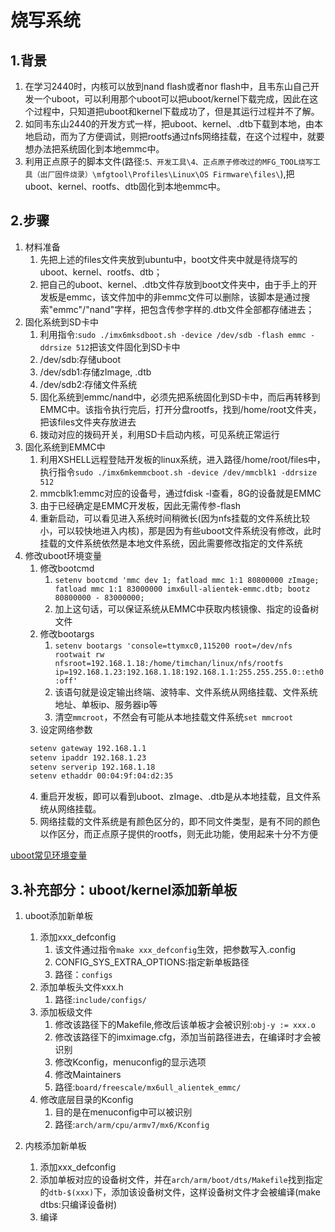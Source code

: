# 烧写系统
## 1.背景
1. 在学习2440时，内核可以放到nand flash或者nor flash中，且韦东山自己开发一个uboot，可以利用那个uboot可以把uboot/kernel下载完成，因此在这个过程中，只知道把uboot和kernel下载成功了，但是其运行过程并不了解。
2. 如同韦东山2440的开发方式一样，把uboot、kernel、.dtb下载到本地，由本地启动，而为了方便调试，则把rootfs通过nfs网络挂载，在这个过程中，就要想办法把系统固化到本地emmc中。
3. 利用正点原子的脚本文件(路径:`5、开发工具\4、正点原子修改过的MFG_TOOL烧写工具（出厂固件烧录）\mfgtool\Profiles\Linux\OS Firmware\files\`),把uboot、kernel、rootfs、dtb固化到本地emmc中。

## 2.步骤
1. 材料准备
   1. 先把上述的files文件夹放到ubuntu中，boot文件夹中就是待烧写的uboot、kernel、rootfs、dtb；
   2. 把自己的uboot、kernel、.dtb文件存放到boot文件夹中，由于手上的开发板是emmc，该文件加中的非emmc文件可以删除，该脚本是通过搜索"emmc"/"nand"字样，把包含传参字样的.dtb文件全部都存储进去；
2. 固化系统到SD卡中
   1. 利用指令:`sudo ./imx6mksdboot.sh -device /dev/sdb -flash emmc -ddrsize 512`把该文件固化到SD卡中
   2. /dev/sdb:存储uboot
   3. /dev/sdb1:存储zImage, .dtb
   4. /dev/sdb2:存储文件系统
   5. 固化系统到emmc/nand中，必须先把系统固化到SD卡中，而后再转移到EMMC中。该指令执行完后，打开分盘rootfs，找到/home/root文件夹，把该files文件夹存放进去
   6. 拨动对应的拨码开关，利用SD卡启动内核，可见系统正常运行
3. 固化系统到EMMC中
   1. 利用XSHELL远程登陆开发板的linux系统，进入路径/home/root/files中，执行指令`sudo ./imx6mkemmcboot.sh -device /dev/mmcblk1 -ddrsize 512`
   2. mmcblk1:emmc对应的设备号，通过fdisk -l查看，8G的设备就是EMMC
   3. 由于已经确定是EMMC开发板，因此无需传参-flash
   4. 重新启动，可以看见进入系统时间稍微长(因为nfs挂载的文件系统比较小，可以较快地进入内核)，那是因为有些uboot文件系统没有修改，此时挂载的文件系统依然是本地文件系统，因此需要修改指定的文件系统
4. 修改uboot环境变量
   1. 修改bootcmd
      1. `setenv bootcmd 'mmc dev 1; fatload mmc 1:1 80800000 zImage; fatload mmc 1:1 83000000 imx6ull-alientek-emmc.dtb; bootz 80800000 - 83000000;`
      2. 加上这句话，可以保证系统从EMMC中获取内核镜像、指定的设备树文件
   2. 修改bootargs
      1. `setenv bootargs 'console=ttymxc0,115200 root=/dev/nfs rootwait rw nfsroot=192.168.1.18:/home/timchan/linux/nfs/rootfs ip=192.168.1.23:192.168.1.18:192.168.1.1:255.255.255.0::eth0:off'`
      2. 该语句就是设定输出终端、波特率、文件系统从网络挂载、文件系统地址、单板ip、服务器ip等
      3. 清空`mmcroot`，不然会有可能从本地挂载文件系统`set mmcroot`
   3. 设定网络参数
   ```bash
    setenv gateway 192.168.1.1
    setenv ipaddr 192.168.1.23
    setenv serverip 192.168.1.18
    setenv ethaddr 00:04:9f:04:d2:35
   ```
   4. 重启开发板，即可以看到uboot、zImage、.dtb是从本地挂载，且文件系统从网络挂载。
   5. 网络挂载的文件系统是有颜色区分的，即不同文件类型，是有不同的颜色以作区分，而正点原子提供的rootfs，则无此功能，使用起来十分不方便

[uboot常见环境变量](https://github.com/TimChanCHN/IMX6ULLStudy/blob/master/2System/3uboot%E5%90%AF%E5%8A%A8%E6%B5%81%E7%A8%8B%E5%88%86%E6%9E%90.md)

## 3.补充部分：uboot/kernel添加新单板
1. uboot添加新单板
   1. 添加xxx_defconfig
      1. 该文件通过指令`make xxx_defconfig`生效，把参数写入.config
      2. CONFIG_SYS_EXTRA_OPTIONS:指定新单板路径
      3. 路径：`configs`
   2. 添加单板头文件xxx.h
      1. 路径:`include/configs/`
   3. 添加板级文件
      1. 修改该路径下的Makefile,修改后该单板才会被识别:`obj-y := xxx.o`
      2. 修改该路径下的imximage.cfg，添加当前路径进去，在编译时才会被识别
      3. 修改Kconfig，menuconfig的显示选项
      4. 修改Maintainers
      5. 路径:`board/freescale/mx6ull_alientek_emmc/`
   4. 修改底层目录的Kconfig
      1. 目的是在menuconfig中可以被识别
      2. 路径:`arch/arm/cpu/armv7/mx6/Kconfig`

2. 内核添加新单板
   1. 添加xxx_defconfig
   2. 添加单板对应的设备树文件，并在`arch/arm/boot/dts/Makefile`找到指定的`dtb-$(xxx)`下，添加该设备树文件，这样设备树文件才会被编译(make dtbs:只编译设备树)
   3. 编译

